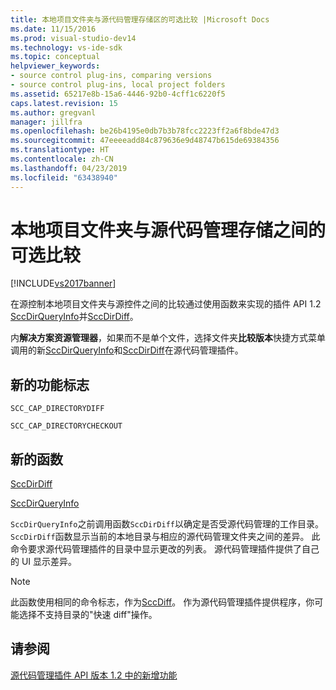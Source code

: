 ```yaml
---
title: 本地项目文件夹与源代码管理存储区的可选比较 |Microsoft Docs
ms.date: 11/15/2016
ms.prod: visual-studio-dev14
ms.technology: vs-ide-sdk
ms.topic: conceptual
helpviewer_keywords:
- source control plug-ins, comparing versions
- source control plug-ins, local project folders
ms.assetid: 65217e8b-15a6-4446-92b0-4cff1c6220f5
caps.latest.revision: 15
ms.author: gregvanl
manager: jillfra
ms.openlocfilehash: be26b4195e0db7b3b78fcc2223ff2a6f8bde47d3
ms.sourcegitcommit: 47eeeeadd84c879636e9d48747b615de69384356
ms.translationtype: HT
ms.contentlocale: zh-CN
ms.lasthandoff: 04/23/2019
ms.locfileid: "63438940"
---
```

# <a name="optional-comparison-of-local-project-folder-to-source-control-store"></a>本地项目文件夹与源代码管理存储之间的可选比较
[!INCLUDE[vs2017banner](../../includes/vs2017banner.md)]

在源控制本地项目文件夹与源控件之间的比较通过使用函数来实现的插件 API 1.2 [SccDirQueryInfo](../../extensibility/sccdirqueryinfo-function.md)并[SccDirDiff](../../extensibility/sccdirdiff-function.md)。  
  
 内**解决方案资源管理器**，如果而不是单个文件，选择文件夹**比较版本**快捷方式菜单调用的新[SccDirQueryInfo](../../extensibility/sccdirqueryinfo-function.md)和[SccDirDiff](../../extensibility/sccdirdiff-function.md)在源代码管理插件。  
  
## <a name="new-capability-flags"></a>新的功能标志  
 `SCC_CAP_DIRECTORYDIFF`  
  
 `SCC_CAP_DIRECTORYCHECKOUT`  
  
## <a name="new-functions"></a>新的函数  
 [SccDirDiff](../../extensibility/sccdirdiff-function.md)  
  
 [SccDirQueryInfo](../../extensibility/sccdirqueryinfo-function.md)  
  
 `SccDirQueryInfo`之前调用函数`SccDirDiff`以确定是否受源代码管理的工作目录。 `SccDirDiff`函数显示当前的本地目录与相应的源代码管理文件夹之间的差异。 此命令要求源代码管理插件的目录中显示更改的列表。 源代码管理插件提供了自己的 UI 显示差异。  
  
> [!NOTE]
> 此函数使用相同的命令标志，作为[SccDiff](../../extensibility/sccdiff-function.md)。 作为源代码管理插件提供程序，你可能选择不支持目录的"快速 diff"操作。  
  
## <a name="see-also"></a>请参阅  
 [源代码管理插件 API 版本 1.2 中的新增功能](../../extensibility/internals/what-s-new-in-the-source-control-plug-in-api-version-1-2.md)
